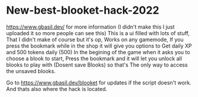 # New-best-blooket-hack-2022
https://www.gbasil.dev/ for more information (I didn't make this I just uploaded it so more people can see this)
This is a ui filled with lots of stuff, That I didn't make of course but it's op, Works on any gamemode, If you press the bookmark while in the shop it will give
you options to Get daily XP and 500 tokens daily (500)
In the begining of the game when it asks you to choose a blook to start, Press the bookmark and it will let you unlock all blooks to play with (Dosent save Blooks) 
so that's The only way to access the unsaved blooks.

Go to https://www.gbasil.dev/blooket for updates if the script doesn't work.
 And thats also where the hack is located.
